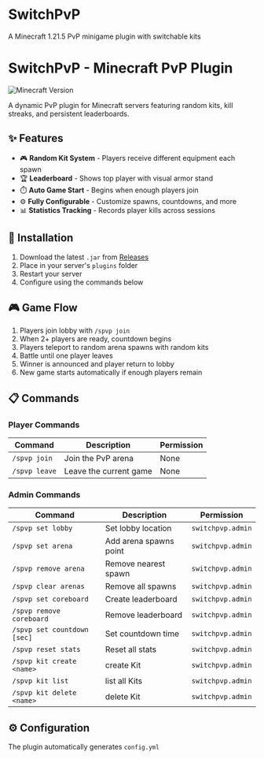 # SwitchPvP
A Minecraft 1.21.5 PvP minigame plugin with switchable kits

# SwitchPvP - Minecraft PvP Plugin

![Minecraft Version](https://img.shields.io/badge/Minecraft-1.21.5%2B-blue)

A dynamic PvP plugin for Minecraft servers featuring random kits, kill streaks, and persistent leaderboards.

## ✨ Features
- 🎮 **Random Kit System** - Players receive different equipment each spawn
- 🏆 **Leaderboard** - Shows top player with visual armor stand
- ⏱️ **Auto Game Start** - Begins when enough players join
- ⚙️ **Fully Configurable** - Customize spawns, countdowns, and more
- 📊 **Statistics Tracking** - Records player kills across sessions

## 🚀 Installation
1. Download the latest `.jar` from [Releases](https://github.com/Pirat1345/SwitchPvP/releases)
2. Place in your server's `plugins` folder
3. Restart your server
4. Configure using the commands below

## 🎮 Game Flow
1. Players join lobby with `/spvp join`
2. When 2+ players are ready, countdown begins
3. Players teleport to random arena spawns with random kits
4. Battle until one player leaves
5. Winner is announced and player return to lobby
6. New game starts automatically if enough players remain

## 📋 Commands

### Player Commands
| Command | Description | Permission |
|---------|-------------|------------|
| `/spvp join` | Join the PvP arena | None |
| `/spvp leave` | Leave the current game | None |

### Admin Commands
| Command | Description | Permission |
|---------|-------------|------------|
| `/spvp set lobby` | Set lobby location | `switchpvp.admin` |
| `/spvp set arena` | Add arena spawns point | `switchpvp.admin` |
| `/spvp remove arena` | Remove nearest spawn | `switchpvp.admin` |
| `/spvp clear arenas` | Remove all spawns | `switchpvp.admin` |
| `/spvp set coreboard` | Create leaderboard | `switchpvp.admin` |
| `/spvp remove coreboard` | Remove leaderboard | `switchpvp.admin` |
| `/spvp set countdown [sec]` | Set countdown time | `switchpvp.admin` |
| `/spvp reset stats` | Reset all stats | `switchpvp.admin` |
| `/spvp kit create <name>` | create Kit | `switchpvp.admin` |
| `/spvp kit list` | list all Kits | `switchpvp.admin` |
| `/spvp kit delete <name>` | delete Kit | `switchpvp.admin` |

## ⚙️ Configuration
The plugin automatically generates `config.yml`
